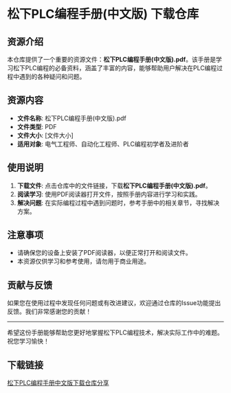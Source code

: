 # 松下PLC编程手册(中文版) 下载仓库

## 资源介绍

本仓库提供了一个重要的资源文件：**松下PLC编程手册(中文版).pdf**。该手册是学习松下PLC编程的必备资料，涵盖了丰富的内容，能够帮助用户解决在PLC编程过程中遇到的各种疑问和问题。

## 资源内容

- **文件名称**: 松下PLC编程手册(中文版).pdf
- **文件类型**: PDF
- **文件大小**: [文件大小]
- **适用对象**: 电气工程师、自动化工程师、PLC编程初学者及进阶者

## 使用说明

1. **下载文件**: 点击仓库中的文件链接，下载**松下PLC编程手册(中文版).pdf**。
2. **阅读学习**: 使用PDF阅读器打开文件，按照手册内容进行学习和实践。
3. **解决问题**: 在实际编程过程中遇到问题时，参考手册中的相关章节，寻找解决方案。

## 注意事项

- 请确保您的设备上安装了PDF阅读器，以便正常打开和阅读文件。
- 本资源仅供学习和参考使用，请勿用于商业用途。

## 贡献与反馈

如果您在使用过程中发现任何问题或有改进建议，欢迎通过仓库的Issue功能提出反馈。我们非常感谢您的贡献！

---

希望这份手册能够帮助您更好地掌握松下PLC编程技术，解决实际工作中的难题。祝您学习愉快！

## 下载链接

[松下PLC编程手册中文版下载仓库分享](https://pan.quark.cn/s/b3fb1d6c4442)